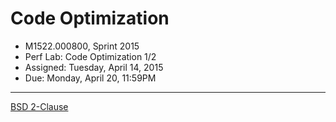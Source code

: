 Code Optimization
========
* M1522.000800, Sprint 2015
* Perf Lab: Code Optimization 1/2
* Assigned: Tuesday, April 14, 2015
* Due: Monday, April 20, 11:59PM

--------

[BSD 2-Clause](LICENSE.md)
